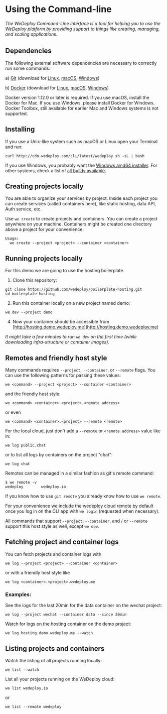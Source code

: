 # Using the Command-line

###### The WeDeploy Command-Line Interface is a tool for helping you to use the WeDeploy platform by providing support to things like creating, managing, and scaling applications.

<!-- <article id="1-dependencies"> -->

## Dependencies

The following external software dependencies are necessary to correctly run some commands:

a) [Git](https://git-scm.com/) (download for [Linux](https://git-scm.com/download/linux), [macOS](https://git-scm.com/download/mac), [Windows](https://git-scm.com/download/win))

b) [Docker](https://www.docker.com/) (download for [Linux](https://docs.docker.com/engine/installation/linux/), [macOS](https://download.docker.com/mac/stable/Docker.dmg), [Windows](https://download.docker.com/win/stable/InstallDocker.msi))

Docker version 1.12.0 or later is required. If you use macOS, install the Docker for Mac. If you use Windows, please install Docker for Windows. Docker Toolbox, still available for earlier Mac and Windows systems is not supported.

<!-- </article> -->


<!-- <article id="2-installing"> -->

## Installing

If you use a Unix-like system such as macOS or Linux open your Terminal and run:

```text
curl http://cdn.wedeploy.com/cli/latest/wedeploy.sh -sL | bash
```

If you use Windows, you probably want the [Windows amd64 installer](https://bin.equinox.io/c/8WGbGy94JXa/cli-stable-windows-amd64.msi). For other systems, check a list of [all builds available](https://bin.equinox.io/c/8WGbGy94JXa/cli-stable-windows-amd64.zip).

<!-- </article> -->


<!-- <article id="3-creating-projects"> -->

## Creating projects locally

You are able to organize your services by project. Inside each project you can create services (called containers here), like static hosting, data API, Auth service, etc.

Use `we create` to create projects and containers. You can create a project anywhere on your machine. Containers might be created one directory above a project for your convenience.

```text
Usage:
  we create --project <project> --container <container>
```

<!-- </article> -->

<!-- <article id="4-running-projects-locally"> -->

## Running projects locally

For this demo we are going to use the hosting boilerplate.

1. Clone this repository:

  ```text
git clone https://github.com/wedeploy/boilerplate-hosting.git
cd boilerplate-hosting
  ```

2. Run this container locally on a new project named demo:

  ```text
we dev --project demo
  ```

4. Now your container should be accessible from [http://hosting.demo.wedeploy.me](http://hosting.demo.wedeploy.me)

*It might take a few minutes to run `we dev` on the first time (while downloading infra-structure or container images).*

<!-- </article> -->


<!-- <article id=“5-login-and-remotes”> -->

## Remotes and friendly host style
Many commands requires `--project`, `--container`, or `--remote` flags. You can use the following patterns for passing these values:

```text
we <command> --project <project> --container <container>
```

and the friendly host style:

```text
we <command> <container>.<project>.<remote address>
```

or even

```text
we <command> <container>.<project> --remote <remote>
```

For the local cloud, just don't add a `--remote` or `<remote address>` value like in:

```text
we log public.chat
```

or to list all logs by containers on the project "chat":

```text
we log chat
```

Remotes can be managed in a similar fashion as git's remote command:

```text
$ we remote -v
wedeploy       	wedeploy.io
```

If you know how to use `git remote` you already know how to use `we remote`.

For your convenience we include the wedeploy cloud remote by default once you log in on the CLI app with `we login` (requested when necessary).

All commands that support `--project`, `--container`, and / or `--remote` support this host style as well, except `we dev`.

<!-- </article> -->


<!-- <article id=“6-fetching-logs"> -->

## Fetching project and container logs

You can fetch projects and container logs with

```text
we log --project <project> --container <container>
```

or with a friendly host style like

```text
we log <container>.<project>.wedeploy.me
```

### Examples:

See the logs for the last 20min for the data container on the wechat project:

```text
we log --project wechat --container data --since 20min
```

Watch for logs on the hosting container on the demo project:
```text
we log hosting.demo.wedeploy.me --watch
```

<!-- </article> -->

<!-- <article id=“7-list"> -->

## Listing projects and containers

Watch the listing of all projects running locally:
```text
we list --watch
```

List all your projects running on the WeDeploy cloud:
```text
we list wedeploy.io
```

or
```text
we list --remote wedeploy
```

<!-- </article> -->

